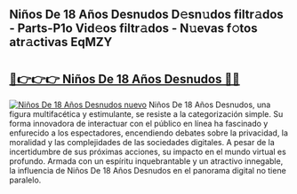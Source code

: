 ## Niños De 18 Años Desnudos D𝚎sn𝚞dos filtr𝚊dos - Parts-P1o Vid𝚎os filtr𝚊dos - N𝚞evas f𝚘tos atr𝚊ctivas EqMZY

# <h2><a href="http://mbcpkp.tromn.icu/?c=Ni%c3%b1os+De+18+A%c3%b1os+Desnudos">🔗👉👉👉 Niños De 18 Años Desnudos 🔗🔗</a></h2>

[![Niños De 18 Años Desnudos nuevo](https://i.imgur.com/pEAQMta.gif)](http://mbcpkp.tromn.icu/?c=Ni%c3%b1os+De+18+A%c3%b1os+Desnudos)
Niños De 18 Años Desnudos, una figura multifacética y estimulante, se resiste a la categorización simple. Su forma innovadora de interactuar con el público en línea ha fascinado y enfurecido a los espectadores, encendiendo debates sobre la privacidad, la moralidad y las complejidades de las sociedades digitales. A pesar de la incertidumbre de sus próximas acciones, su impacto en el mundo virtual es profundo. Armada con un espíritu inquebrantable y un atractivo innegable, la influencia de Niños De 18 Años Desnudos en el panorama digital no tiene paralelo.
